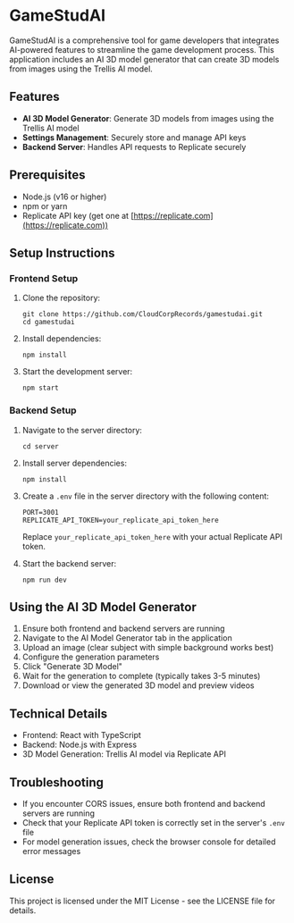 # GameStudAI

GameStudAI is a comprehensive tool for game developers that integrates AI-powered features to streamline the game development process. This application includes an AI 3D model generator that can create 3D models from images using the Trellis AI model.

## Features

- **AI 3D Model Generator**: Generate 3D models from images using the Trellis AI model
- **Settings Management**: Securely store and manage API keys
- **Backend Server**: Handles API requests to Replicate securely

## Prerequisites

- Node.js (v16 or higher)
- npm or yarn
- Replicate API key (get one at [https://replicate.com](https://replicate.com))

## Setup Instructions

### Frontend Setup

1. Clone the repository:
   ```
   git clone https://github.com/CloudCorpRecords/gamestudai.git
   cd gamestudai
   ```

2. Install dependencies:
   ```
   npm install
   ```

3. Start the development server:
   ```
   npm start
   ```

### Backend Setup

1. Navigate to the server directory:
   ```
   cd server
   ```

2. Install server dependencies:
   ```
   npm install
   ```

3. Create a `.env` file in the server directory with the following content:
   ```
   PORT=3001
   REPLICATE_API_TOKEN=your_replicate_api_token_here
   ```
   Replace `your_replicate_api_token_here` with your actual Replicate API token.

4. Start the backend server:
   ```
   npm run dev
   ```

## Using the AI 3D Model Generator

1. Ensure both frontend and backend servers are running
2. Navigate to the AI Model Generator tab in the application
3. Upload an image (clear subject with simple background works best)
4. Configure the generation parameters
5. Click "Generate 3D Model"
6. Wait for the generation to complete (typically takes 3-5 minutes)
7. Download or view the generated 3D model and preview videos

## Technical Details

- Frontend: React with TypeScript
- Backend: Node.js with Express
- 3D Model Generation: Trellis AI model via Replicate API

## Troubleshooting

- If you encounter CORS issues, ensure both frontend and backend servers are running
- Check that your Replicate API token is correctly set in the server's `.env` file
- For model generation issues, check the browser console for detailed error messages

## License

This project is licensed under the MIT License - see the LICENSE file for details. 